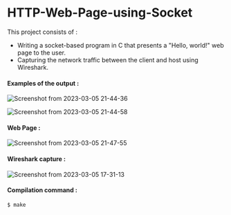 # HTTP-Web-Page-using-Socket

This project consists of :

- Writing a socket-based program in C that presents a "Hello, world!" web page to the user.
- Capturing the network traffic between the client and host using Wireshark.

#### Examples of the output :

![Screenshot from 2023-03-05 21-44-36](https://user-images.githubusercontent.com/89909599/222986745-b815cfb6-5dca-43d3-8fbd-2c2c89b3b80a.png)

![Screenshot from 2023-03-05 21-44-58](https://user-images.githubusercontent.com/89909599/222986760-e1f0fb19-2e24-4232-bc09-383244519706.png)

#### Web Page :

![Screenshot from 2023-03-05 21-47-55](https://user-images.githubusercontent.com/89909599/222986854-8eaba606-393f-43a8-a64d-9116436e8db9.png)


#### Wireshark capture :

![Screenshot from 2023-03-05 17-31-13](https://user-images.githubusercontent.com/89909599/222986892-0b824379-7399-4468-9bed-00cc1dcb6771.png)

#### Compilation command :

```
$ make
```
